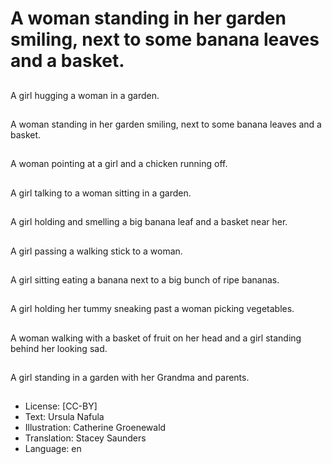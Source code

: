 # A woman standing in her garden smiling, next to some banana leaves and a basket.

##
A girl hugging a woman in a garden.

##
A woman standing in her garden smiling, next to some banana leaves and a basket.

##
A woman pointing at a girl and a chicken running off.

##
A girl talking to a woman sitting in a garden.

##
A girl holding and smelling a big banana leaf and a basket near her.

##
A girl passing a walking stick to a woman.

##
A girl sitting eating a banana next to a big bunch of ripe bananas.

##
A girl holding her tummy sneaking past a woman picking vegetables.

##
A woman walking with a basket of fruit on her head and a girl standing behind her looking sad.

##
A girl standing in a garden with her Grandma and parents.

##
* License: [CC-BY]
* Text: Ursula Nafula
* Illustration: Catherine Groenewald
* Translation: Stacey Saunders
* Language: en
